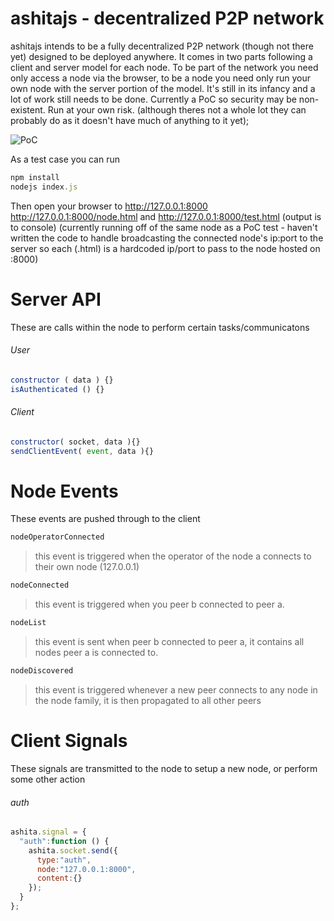 ashitajs - decentralized P2P network
================================
ashitajs intends to be a fully decentralized P2P network (though not there yet) designed to be deployed anywhere. It comes in two parts following a client and server model for each node. To be part of the network you need only access a node via the browser, to be a node you need only run your own node with the server portion of the model. It's still in its infancy and a lot of work still needs to be done. Currently a PoC so security may be non-existent. Run at your own risk. (although theres not a whole lot they can probably do as it doesn't have much of anything to it yet);

![PoC](https://i.imgur.com/vJkAZoN.png)

As a test case you can run
```javascript
npm install
nodejs index.js
```

Then open your browser to http://127.0.0.1:8000 http://127.0.0.1:8000/node.html and http://127.0.0.1:8000/test.html (output is to console) (currently running off of the same node as a PoC test - haven't written the code to handle broadcasting the connected node's ip:port to the server so each (.html) is a hardcoded ip/port to pass to the node hosted on :8000)

Server API
================================
These are calls within the node to perform certain tasks/communicatons
###### User
```javascript
constructor ( data ) {}
isAuthenticated () {}
```
###### Client
```javascript
constructor( socket, data ){}
sendClientEvent( event, data ){}
```

Node Events
================================
These events are pushed through to the client

```bash
nodeOperatorConnected
```
> this event is triggered when the operator of the node a connects to their own node (127.0.0.1)

```bash
nodeConnected
```
> this event is triggered when you peer b connected to peer a.

```bash
nodeList
```
> this event is sent when peer b connected to peer a, it contains all nodes peer a is connected to.

```bash
nodeDiscovered
```
> this event is triggered whenever a new peer connects to any node in the node family, it is then propagated to all other peers

Client Signals
================================
These signals are transmitted to the node to setup a new node, or perform some other action

###### auth
```javascript
ashita.signal = {
  "auth":function () {
    ashita.socket.send({
      type:"auth",
      node:"127.0.0.1:8000",
      content:{}
    });
  }
};
```
